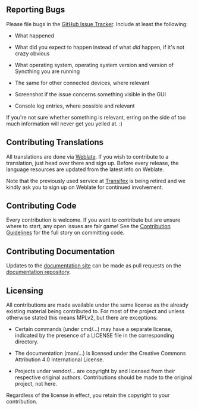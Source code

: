## Reporting Bugs

Please file bugs in the [GitHub Issue
Tracker](https://github.com/syncthing/syncthing/issues). Include at
least the following:

 - What happened

 - What did you expect to happen instead of what *did* happen, if it's
   not crazy obvious

 - What operating system, operating system version and version of
   Syncthing you are running

 - The same for other connected devices, where relevant

 - Screenshot if the issue concerns something visible in the GUI

 - Console log entries, where possible and relevant

If you're not sure whether something is relevant, erring on the side of
too much information will never get you yelled at. :)

## Contributing Translations

All translations are done via
[Weblate](https://hosted.weblate.org/projects/syncthing/). If you wish
to contribute to a translation, just head over there and sign up.
Before every release, the language resources are updated from the
latest info on Weblate.

Note that the previously used service at
[Transifex](https://www.transifex.com/projects/p/syncthing/) is being
retired and we kindly ask you to sign up on Weblate for continued
involvement.

## Contributing Code

Every contribution is welcome. If you want to contribute but are unsure
where to start, any open issues are fair game! See the [Contribution
Guidelines](https://localhost/dev/contributing.html) for the full
story on committing code.

## Contributing Documentation

Updates to the [documentation site](https://localhost/) can be
made as pull requests on the [documentation
repository](https://github.com/syncthing/docs).

## Licensing

All contributions are made available under the same license as the already
existing material being contributed to. For most of the project and unless
otherwise stated this means MPLv2, but there are exceptions:

- Certain commands (under cmd/...) may have a separate license, indicated by
  the presence of a LICENSE file in the corresponding directory.

- The documentation (man/...) is licensed under the Creative Commons
  Attribution 4.0 International License.

- Projects under vendor/... are copyright by and licensed from their
  respective original authors. Contributions should be made to the original
  project, not here.

Regardless of the license in effect, you retain the copyright to your
contribution.

